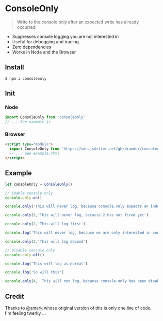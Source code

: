 # ConsoleOnly
> Write to the console only after an expected write has already occurred

- Suppresses console logging you are not interested in
- Useful for debugging and tracing
- Zero dependencies
- Works in Node and the Browser

## Install
```
$ npm i consoleonly
```

## Init
### Node
```js
import ConsoleOnly from 'consoleonly'
// ... See example.js
```

### Browser
```html
<script type="module">
  import ConsoleOnly from 'https://cdn.jsdelivr.net/gh/draeder/consoleonly/index.js'
  // ... See example.html
</script>
```

## Example
```js
let consoleOnly = ConsoleOnly()

// Enable console.only
console.only.on()

console.only('This will never log, because console.only expects an index > 0')

console.only(3,'This will never log, because 2 has not fired yet')

console.only(1,'This will log first')

console.log('This will never log, because we are only interested in console.only')

console.only(2,'This will log second')

// Disable console.only
console.only.off()

console.log('This will log as normal')

console.log('So will this')

console.only(4, 'This will not log, because console.only has been disabled')
```
## Credit
Thanks to [@amark](https://github.com/amark/) whose original version of this is only one line of code. I'm feeling twerky ...
